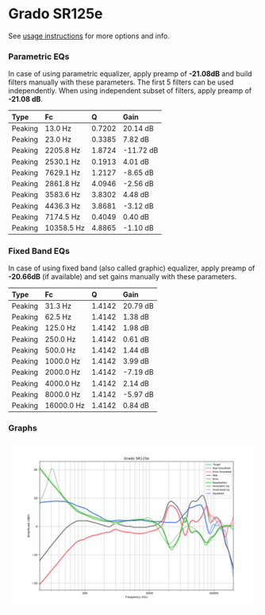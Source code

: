 # Grado SR125e
See [usage instructions](https://github.com/jaakkopasanen/AutoEq#usage) for more options and info.

### Parametric EQs
In case of using parametric equalizer, apply preamp of **-21.08dB** and build filters manually
with these parameters. The first 5 filters can be used independently.
When using independent subset of filters, apply preamp of **-21.08 dB**.

| Type    | Fc         |      Q | Gain      |
|:--------|:-----------|:-------|:----------|
| Peaking | 13.0 Hz    | 0.7202 | 20.14 dB  |
| Peaking | 23.0 Hz    | 0.3385 | 7.82 dB   |
| Peaking | 2205.8 Hz  | 1.8724 | -11.72 dB |
| Peaking | 2530.1 Hz  | 0.1913 | 4.01 dB   |
| Peaking | 7629.1 Hz  | 1.2127 | -8.65 dB  |
| Peaking | 2861.8 Hz  | 4.0946 | -2.56 dB  |
| Peaking | 3583.6 Hz  | 3.8302 | 4.48 dB   |
| Peaking | 4436.3 Hz  | 3.8681 | -3.12 dB  |
| Peaking | 7174.5 Hz  | 0.4049 | 0.40 dB   |
| Peaking | 10358.5 Hz | 4.8865 | -1.10 dB  |

### Fixed Band EQs
In case of using fixed band (also called graphic) equalizer, apply preamp of **-20.66dB**
(if available) and set gains manually with these parameters.

| Type    | Fc         |      Q | Gain     |
|:--------|:-----------|:-------|:---------|
| Peaking | 31.3 Hz    | 1.4142 | 20.79 dB |
| Peaking | 62.5 Hz    | 1.4142 | 1.38 dB  |
| Peaking | 125.0 Hz   | 1.4142 | 1.98 dB  |
| Peaking | 250.0 Hz   | 1.4142 | 0.61 dB  |
| Peaking | 500.0 Hz   | 1.4142 | 1.44 dB  |
| Peaking | 1000.0 Hz  | 1.4142 | 3.99 dB  |
| Peaking | 2000.0 Hz  | 1.4142 | -7.19 dB |
| Peaking | 4000.0 Hz  | 1.4142 | 2.14 dB  |
| Peaking | 8000.0 Hz  | 1.4142 | -5.97 dB |
| Peaking | 16000.0 Hz | 1.4142 | 0.84 dB  |

### Graphs
![](./Grado%20SR125e.png)